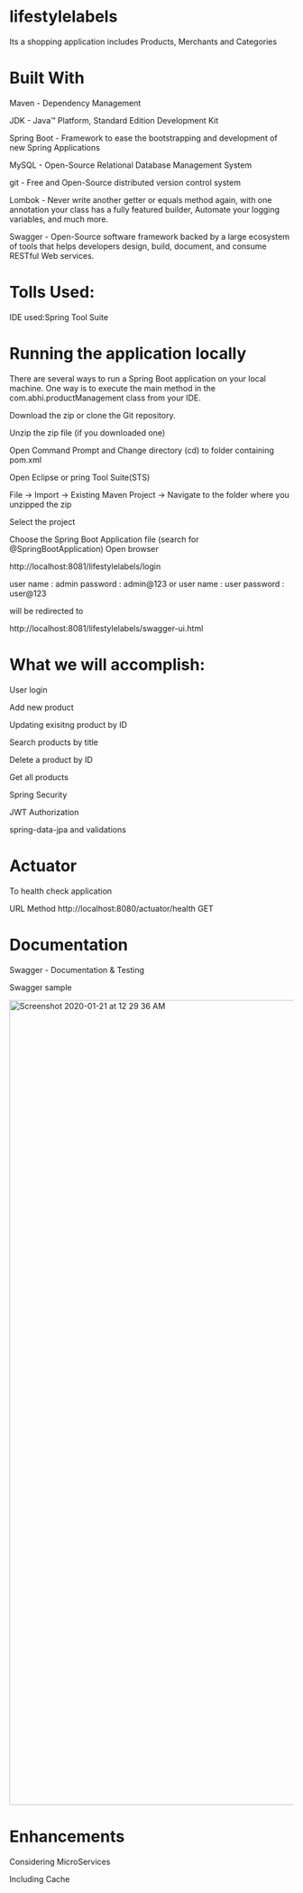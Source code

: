 # lifestylelabels
Its a shopping application includes Products, Merchants and Categories 

# Built With

Maven - Dependency Management

JDK - Java™ Platform, Standard Edition Development Kit

Spring Boot - Framework to ease the bootstrapping and development of new Spring Applications

MySQL - Open-Source Relational Database Management System

git - Free and Open-Source distributed version control system

Lombok - Never write another getter or equals method again, with one annotation your class has a fully featured builder, Automate your logging variables, and much more.

Swagger - Open-Source software framework backed by a large ecosystem of tools that helps developers design, build, document, and consume RESTful Web services.

# Tolls Used:

IDE used:Spring Tool Suite

# Running the application locally

There are several ways to run a Spring Boot application on your local machine. One way is to execute the main method in the com.abhi.productManagement class from your IDE.

Download the zip or clone the Git repository.

Unzip the zip file (if you downloaded one)

Open Command Prompt and Change directory (cd) to folder containing pom.xml

Open Eclipse or pring Tool Suite(STS)

File -> Import -> Existing Maven Project -> Navigate to the folder where you unzipped the zip

Select the project

Choose the Spring Boot Application file (search for @SpringBootApplication)
Open browser

http://localhost:8081/lifestylelabels/login

user name : admin password : admin@123
or
user name : user password : user@123

will be redirected to

http://localhost:8081/lifestylelabels/swagger-ui.html

# What we will accomplish:

User login

Add new product

Updating exisitng product by ID

Search products by title

Delete a product by ID

Get all products

Spring Security

JWT Authorization

spring-data-jpa and validations

# Actuator

To health check application

URL	Method
http://localhost:8080/actuator/health	GET

# Documentation

Swagger - Documentation & Testing

Swagger sample

<img width="1428" alt="Screenshot 2020-01-21 at 12 29 36 AM" src="https://user-images.githubusercontent.com/59757975/72743837-610dcd00-3be7-11ea-9d96-ad83ce33ef31.png">



# Enhancements

Considering MicroServices

Including Cache 

